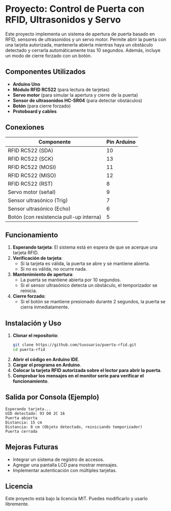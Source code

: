 # Proyecto: Control de Puerta con RFID, Ultrasonidos y Servo

Este proyecto implementa un sistema de apertura de puerta basado en RFID, sensores de ultrasonidos y un servo motor. Permite abrir la puerta con una tarjeta autorizada, mantenerla abierta mientras haya un obstáculo detectado y cerrarla automáticamente tras 10 segundos. Además, incluye un modo de cierre forzado con un botón.

## Componentes Utilizados

- **Arduino Uno**
- **Módulo RFID RC522** (para lectura de tarjetas)
- **Servo motor** (para simular la apertura y cierre de la puerta)
- **Sensor de ultrasonidos HC-SR04** (para detectar obstáculos)
- **Botón** (para cierre forzado)
- **Protoboard y cables**

## Conexiones

| Componente | Pin Arduino |
|------------|------------|
| RFID RC522 (SDA) | 10 |
| RFID RC522 (SCK) | 13 |
| RFID RC522 (MOSI) | 11 |
| RFID RC522 (MISO) | 12 |
| RFID RC522 (RST) | 8 |
| Servo motor (señal) | 9 |
| Sensor ultrasónico (Trig) | 7 |
| Sensor ultrasónico (Echo) | 6 |
| Botón (con resistencia pull-up interna) | 5 |

## Funcionamiento

1. **Esperando tarjeta**: El sistema está en espera de que se acerque una tarjeta RFID.
2. **Verificación de tarjeta**:
   - Si la tarjeta es válida, la puerta se abre y se mantiene abierta.
   - Si no es válida, no ocurre nada.
3. **Mantenimiento de apertura**:
   - La puerta se mantiene abierta por 10 segundos.
   - Si el sensor ultrasónico detecta un obstáculo, el temporizador se reinicia.
4. **Cierre forzado**:
   - Si el botón se mantiene presionado durante 2 segundos, la puerta se cierra inmediatamente.

## Instalación y Uso

1. **Clonar el repositorio**:
   ```bash
   git clone https://github.com/tuusuario/puerta-rfid.git
   cd puerta-rfid
   ```
2. **Abrir el código en Arduino IDE**.
3. **Cargar el programa en Arduino**.
4. **Colocar la tarjeta RFID autorizada sobre el lector para abrir la puerta**.
5. **Comprobar los mensajes en el monitor serie para verificar el funcionamiento**.

## Salida por Consola (Ejemplo)

```plaintext
Esperando tarjeta...
UID detectado: 93 D0 2C 16
Puerta abierta
Distancia: 15 cm
Distancia: 8 cm (Objeto detectado, reiniciando temporizador)
Puerta cerrada
```

## Mejoras Futuras

- Integrar un sistema de registro de accesos.
- Agregar una pantalla LCD para mostrar mensajes.
- Implementar autenticación con múltiples tarjetas.

## Licencia

Este proyecto está bajo la licencia MIT. Puedes modificarlo y usarlo libremente.

